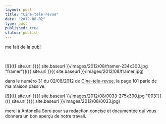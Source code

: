 ```yaml
---
layout: post
title: "Cine-tele-revue"
date: "2012-08-02"
type: post
published: true
status: publish
---
```


me fait de la pub!

 

[![]({{ site.url }}{{ site.baseurl }}/images/2012/08/framer-234x300.jpg "framer")]({{ site.url }}{{ site.baseurl }}/images/2012/08/framer.jpg)

dans le numéro 31 du 02/08/2012 de [Cine-tele-revue](http://www.cinetelerevue.be/), la page 101 parle de ma maison passive.

[![]({{ site.url }}{{ site.baseurl }}/images/2012/08/0033-275x300.jpg "003")]({{ site.url }}{{ site.baseurl }}/images/2012/08/0033.jpg)

merci à Antonella Soro pour sa redaction concise et documentée qui vous donnera un bon aperçu de notre travail.
